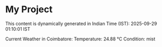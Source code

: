 # My Project

This content is dynamically generated in Indian Time (IST): 2025-09-29 01:10:01 IST


Current Weather in Coimbatore:
Temperature: 24.88 °C
Condition: mist
